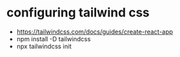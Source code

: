 # configuring tailwind css 

- https://tailwindcss.com/docs/guides/create-react-app
- npm install -D tailwindcss
- npx tailwindcss init
